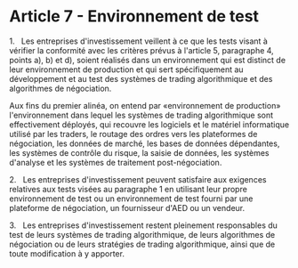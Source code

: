 # Article 7 - Environnement de test


1.   Les entreprises d'investissement veillent à ce que les tests visant à vérifier la conformité avec les critères prévus à l'article 5, paragraphe 4, points a), b) et d), soient réalisés dans un environnement qui est distinct de leur environnement de production et qui sert spécifiquement au développement et au test des systèmes de trading algorithmique et des algorithmes de négociation.

Aux fins du premier alinéa, on entend par «environnement de production» l'environnement dans lequel les systèmes de trading algorithmique sont effectivement déployés, qui recouvre les logiciels et le matériel informatique utilisé par les traders, le routage des ordres vers les plateformes de négociation, les données de marché, les bases de données dépendantes, les systèmes de contrôle du risque, la saisie de données, les systèmes d'analyse et les systèmes de traitement post-négociation.

2.   Les entreprises d'investissement peuvent satisfaire aux exigences relatives aux tests visées au paragraphe 1 en utilisant leur propre environnement de test ou un environnement de test fourni par une plateforme de négociation, un fournisseur d'AED ou un vendeur.

3.   Les entreprises d'investissement restent pleinement responsables du test de leurs systèmes de trading algorithmique, de leurs algorithmes de négociation ou de leurs stratégies de trading algorithmique, ainsi que de toute modification à y apporter.
